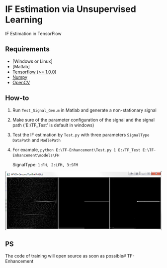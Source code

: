 # IF Estimation via Unsupervised Learning
IF Estimation in TensorFlow

## Requirements

- [Windows or Linux]
- [Matlab]
- [Tensorflow (>= 1.0.0)](https://www.tensorflow.org/)
- [Numpy](https://github.com/numpy/numpy/blob/master/INSTALL.rst.txt)
- [OpenCV](https://docs.opencv.org/3.0-beta/doc/py_tutorials/py_tutorials.html)

## How-to

1. Run `Test_Signal_Gen.m` in Matlab and generate a non-stationary signal
2. Make sure of the parameter configuration of the signal and the signal path ('E:\TF_Test\' is default in windows)
3. Test the IF estimation by `Test.py` with three parameters `SignalType` `DataPath` and `ModlePath`
4. For example, `python E:\TF-Enhancement\Test.py 1 E:/TF_Test E:\TF-Enhancement\models\FH`

	SignalType: `1:FH, 2:LFM, 3:SFM`

<img src="r.PNG">

## PS

The code of training will open source as soon as possible# TF-Enhancement
